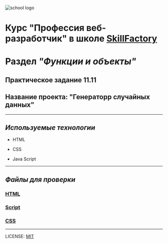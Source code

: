 


![school logo](https://lms.skillfactory.ru/static/base-theme-ironwood/images/logo.png)

# Курс **"Профессия веб-разработчик"** в школе [SkillFactory](https://skillfactory.ru/)


# Раздел *"Функции и объекты"* 
## Практическое задание 11.11 
## Название проекта: "Генераторр случайных данных"

---
## *Используемые технологии*

* HTML

* CSS

* Java Script
---

## *Файлы для проверки*

### [HTML](/index.html)

### [Script](/script.js)

### [CSS](/style.css)

---
LICENSE: [MIT](/LICENSE.md)

